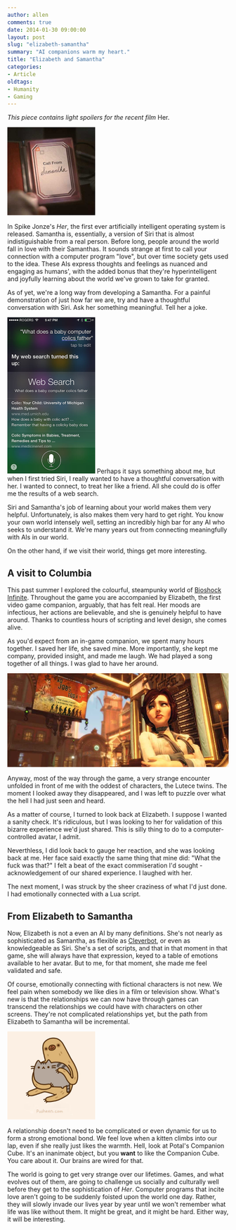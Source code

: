 ```yaml
---
author: allen
comments: true
date: 2014-01-30 09:00:00
layout: post
slug: "elizabeth-samantha"
summary: "AI companions warm my heart."
title: "Elizabeth and Samantha"
categories:
- Article
oldtags:
- Humanity
- Gaming
---
```


*This piece contains light spoilers for the recent film* Her.

<img src='/images/2014/call-samantha.jpg' width='200'>

In Spike Jonze's *Her*, the first ever artificially intelligent operating system is released. Samantha is, essentially, a version of Siri that is almost indistiguishable from a real person. Before long, people around the world fall in love with their Samanthas. It sounds strange at first to call your connection with a computer program "love", but over time society gets used to the idea. These AIs express thoughts and feelings as nuanced and engaging as humans', with the added bonus that they're hyperintelligent and joyfully learning about the world we've grown to take for granted.

As of yet, we're a long way from developing a Samantha. For a painful demonstration of just how far we are, try and have a thoughtful conversation with Siri. Ask her something meaningful. Tell her a joke. 
<img src='/images/2014/siri-baby-computer.jpg' style='width: 200px; margin-top: 1em' alt='What does a baby computer call its father?   Data.' title='What does a baby computer call its father?   Data.'>
Perhaps it says something about me, but when I first tried Siri, I really wanted to have a thoughtful conversation with her. I wanted to connect, to treat her like a friend. All she could do is offer me the results of a web search. 

Siri and Samantha's job of learning about your world makes them very helpful. Unfortunately, is also makes them very hard to get right. You know your own world intensely well, setting an incredibly high bar for any AI who seeks to understand it. We're many years out from connecting meaningfully with AIs in our world.

On the other hand, if we visit their world, things get more interesting.

## A visit to Columbia
This past summer I explored the colourful, steampunky world of [Bioshock Infinite](http://en.wikipedia.org/wiki/BioShock_Infinite). Throughout the game you are accompanied by Elizabeth, the first video game companion, arguably, that has felt real. Her moods are infectious, her actions are believable, and she is genuinely helpful to have around. Thanks to countless hours of scripting and level design, she comes alive.

As you'd expect from an in-game companion, we spent many hours together. I saved her life, she saved mine. More importantly, she kept me company, provided insight, and made me laugh. We had played a song together of all things. I was glad to have her around.

<img src='/images/2014/elizabeth-banner.jpg'>

Anyway, most of the way through the game, a very strange encounter unfolded in front of me with the oddest of characters, the Lutece twins. The moment I looked away they disappeared, and I was left to puzzle over what the hell I had just seen and heard.

As a matter of course, I turned to look back at Elizabeth. I suppose I wanted a sanity check. It's ridiculous, but I was looking to her for validation of this bizarre experience we'd just shared. This is silly thing to do to a computer-controlled avatar, I admit.

Neverthless, I did look back to gauge her reaction, and she was looking back at me. Her face said exactly the same thing that mine did: "What the fuck was that?" I felt a beat of the exact commiseration I'd sought - acknowledgement of our shared experience. I laughed with her.

The next moment, I was struck by the sheer craziness of what I'd just done. I had emotionally connected with a Lua script.

## From Elizabeth to Samantha

Now, Elizabeth is not a even an AI by many definitions. She's not nearly as sophisticated as Samantha, as flexible as [Cleverbot](http://www.cleverbot.com/), or even as knowledgeable as Siri. She's a set of scripts, and that in that moment in that game, she will always have that expression, keyed to a table of emotions available to her avatar. But to me, for that moment, she made me feel validated and safe.

Of course, emotionally connecting with fictional characters is not new. We feel pain when somebody we like dies in a film or television show. What's new is that the relationships we can now have through games can transcend the relationships we could have with characters on other screens. They're not complicated relationships yet, but the path from Elizabeth to Samantha will be incremental.

<a href='http://pusheen.com/post/24703925171'><img src='/images/2014/pusheen-lap.jpg' width='200'></a>

A relationship doesn't need to be complicated or even dynamic for us to form a strong emotional bond. We feel love when a kitten climbs into our lap, even if she really just likes the warmth. Hell, look at Potal's Companion Cube. It's an inanimate object, but you **want** to like the Companion Cube. You care about it. Our brains are wired for that.

The world is going to get very strange over our lifetimes. Games, and what evolves out of them, are going to challenge us socially and culturally well before they get to the sophistication of *Her*. Computer programs that incite love aren't going to be suddenly foisted upon the world one day. Rather, they will slowly invade our lives year by year until we won't remember what life was like without them. It might be great, and it might be hard. Either way, it will be interesting.